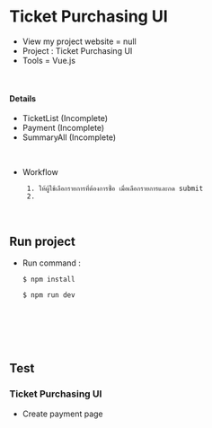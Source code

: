 # Ticket Purchasing UI
- View my project website = null
- Project : Ticket Purchasing UI
- Tools = Vue.js
</br>

#### Details
- TicketList (Incomplete)
- Payment (Incomplete)
- SummaryAll (Incomplete)
</br>

- Workflow
    ```
     1. ให้ผู้ใช้เลือกรายการที่ต้องการซื้อ เมื่อเลือกรายการและกด submit
     2.
    ```
</br>

## Run project
- Run command :
    ```
    $ npm install
    ```
    ```
    $ npm run dev
    ```
</br></br></br></br>

## Test
### Ticket Purchasing UI
- Create payment page